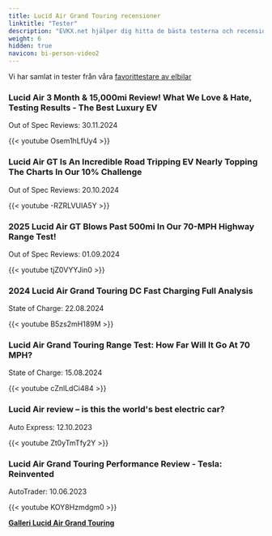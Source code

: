 ```yaml
---
title: Lucid Air Grand Touring recensioner
linktitle: "Tester"
description: "EVKX.net hjälper dig hitta de bästa testerna och recensionerna av denna modell."
weight: 6
hidden: true
navicon: bi-person-video2
---
```

Vi har samlat in tester från våra [favorittestare av elbilar](../../../../../guides/evreviewers/)

<div class="container text-center shadow p-2 pe-4 mb-5 bg-body-tertiary rounded border">
<h3>Lucid Air 3 Month &amp; 15,000mi Review! What We Love &amp; Hate, Testing Results - The Best Luxury EV</h3>
<p>Out of Spec Reviews: 30.11.2024</p>

{{< youtube Osem1hLfUy4 >}}

</div>
<div class="container text-center shadow p-2 pe-4 mb-5 bg-body-tertiary rounded border">
<h3>Lucid Air GT Is An Incredible Road Tripping EV Nearly Topping The Charts In Our 10% Challenge</h3>
<p>Out of Spec Reviews: 20.10.2024</p>

{{< youtube -RZRLVUIA5Y >}}

</div>
<div class="container text-center shadow p-2 pe-4 mb-5 bg-body-tertiary rounded border">
<h3>2025 Lucid Air GT Blows Past 500mi In Our 70-MPH Highway Range Test!</h3>
<p>Out of Spec Reviews: 01.09.2024</p>

{{< youtube tjZ0VYYJin0 >}}

</div>
<div class="container text-center shadow p-2 pe-4 mb-5 bg-body-tertiary rounded border">
<h3>2024 Lucid Air Grand Touring DC Fast Charging Full Analysis</h3>
<p>State of Charge: 22.08.2024</p>

{{< youtube B5zs2mH189M >}}

</div>
<div class="container text-center shadow p-2 pe-4 mb-5 bg-body-tertiary rounded border">
<h3>Lucid Air Grand Touring Range Test: How Far Will It Go At 70 MPH?</h3>
<p>State of Charge: 15.08.2024</p>

{{< youtube cZnlLdCi484 >}}

</div>
<div class="container text-center shadow p-2 pe-4 mb-5 bg-body-tertiary rounded border">
<h3>Lucid Air review – is this the world's best electric car?</h3>
<p>Auto Express: 12.10.2023</p>

{{< youtube Zt0yTmTfy2Y >}}

</div>
<div class="container text-center shadow p-2 pe-4 mb-5 bg-body-tertiary rounded border">
<h3>Lucid Air Grand Touring Performance Review - Tesla: Reinvented</h3>
<p>AutoTrader: 10.06.2023</p>

{{< youtube KOY8Hzmdgm0 >}}

</div>
<div class="mt-3 mb-3">
<a href="../gallery/" class="text-decoration-none text-black">
<strong><i class="bi-arrow-left"></i>Galleri  </strong>
</a>
<a href="../" class="text-decoration-none text-black float-end">
<strong>Lucid Air Grand Touring <i class="bi-arrow-right"></i></strong>
</a>
</div>

